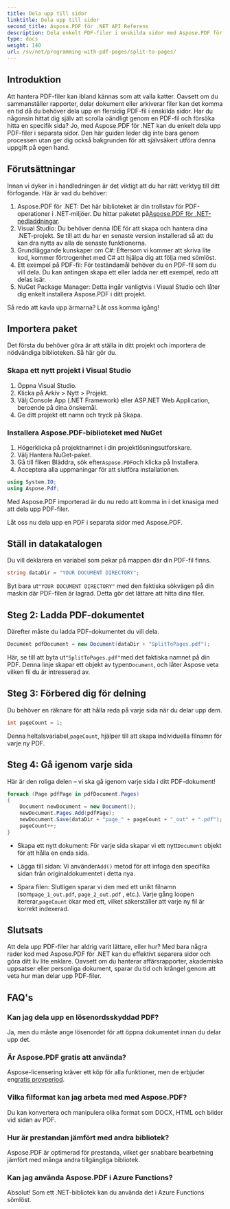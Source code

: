 ```yaml
---
title: Dela upp till sidor
linktitle: Dela upp till sidor
second_title: Aspose.PDF för .NET API Referens
description: Dela enkelt PDF-filer i enskilda sidor med Aspose.PDF för .NET med denna omfattande handledning. Steg-för-steg guide ingår.
type: docs
weight: 140
url: /sv/net/programming-with-pdf-pages/split-to-pages/
---
```

## Introduktion

Att hantera PDF-filer kan ibland kännas som att valla katter. Oavsett om du sammanställer rapporter, delar dokument eller arkiverar filer kan det komma en tid då du behöver dela upp en flersidig PDF-fil i enskilda sidor. Har du någonsin hittat dig själv att scrolla oändligt genom en PDF-fil och försöka hitta en specifik sida? Jo, med Aspose.PDF för .NET kan du enkelt dela upp PDF-filer i separata sidor. Den här guiden leder dig inte bara genom processen utan ger dig också bakgrunden för att självsäkert utföra denna uppgift på egen hand.

## Förutsättningar

Innan vi dyker in i handledningen är det viktigt att du har rätt verktyg till ditt förfogande. Här är vad du behöver:

1. Aspose.PDF för .NET: Det här biblioteket är din trollstav för PDF-operationer i .NET-miljöer. Du hittar paketet på[Aspose.PDF för .NET-nedladdningar](https://releases.aspose.com/pdf/net/).
2. Visual Studio: Du behöver denna IDE för att skapa och hantera dina .NET-projekt. Se till att du har en senaste version installerad så att du kan dra nytta av alla de senaste funktionerna.
3. Grundläggande kunskaper om C#: Eftersom vi kommer att skriva lite kod, kommer förtrogenhet med C# att hjälpa dig att följa med sömlöst.
4. Ett exempel på PDF-fil: För teständamål behöver du en PDF-fil som du vill dela. Du kan antingen skapa ett eller ladda ner ett exempel, redo att delas isär.
5. NuGet Package Manager: Detta ingår vanligtvis i Visual Studio och låter dig enkelt installera Aspose.PDF i ditt projekt.

Så redo att kavla upp ärmarna? Låt oss komma igång!

## Importera paket

Det första du behöver göra är att ställa in ditt projekt och importera de nödvändiga biblioteken. Så här gör du.

### Skapa ett nytt projekt i Visual Studio

1. Öppna Visual Studio.
2. Klicka på Arkiv > Nytt > Projekt.
3. Välj Console App (.NET Framework) eller ASP.NET Web Application, beroende på dina önskemål.
4. Ge ditt projekt ett namn och tryck på Skapa.

### Installera Aspose.PDF-biblioteket med NuGet

1. Högerklicka på projektnamnet i din projektlösningsutforskare.
2. Välj Hantera NuGet-paket.
3.  Gå till fliken Bläddra, sök efter`Aspose.PDF`och klicka på Installera.
4. Acceptera alla uppmaningar för att slutföra installationen.

```csharp
using System.IO;
using Aspose.Pdf;
```

Med Aspose.PDF importerad är du nu redo att komma in i det knasiga med att dela upp PDF-filer.

Låt oss nu dela upp en PDF i separata sidor med Aspose.PDF.

## Ställ in datakatalogen

Du vill deklarera en variabel som pekar på mappen där din PDF-fil finns.

```csharp
string dataDir = "YOUR DOCUMENT DIRECTORY";
```

 Byt bara ut`"YOUR DOCUMENT DIRECTORY"` med den faktiska sökvägen på din maskin där PDF-filen är lagrad. Detta gör det lättare att hitta dina filer.

## Steg 2: Ladda PDF-dokumentet

Därefter måste du ladda PDF-dokumentet du vill dela.

```csharp
Document pdfDocument = new Document(dataDir + "SplitToPages.pdf");
```

 Här, se till att byta ut`"SplitToPages.pdf"`med det faktiska namnet på din PDF. Denna linje skapar ett objekt av typen`Document`, och låter Aspose veta vilken fil du är intresserad av.

## Steg 3: Förbered dig för delning

Du behöver en räknare för att hålla reda på varje sida när du delar upp dem. 

```csharp
int pageCount = 1;
```

 Denna heltalsvariabel,`pageCount`, hjälper till att skapa individuella filnamn för varje ny PDF.

## Steg 4: Gå igenom varje sida

Här är den roliga delen – vi ska gå igenom varje sida i ditt PDF-dokument!

```csharp
foreach (Page pdfPage in pdfDocument.Pages)
{
    Document newDocument = new Document();
    newDocument.Pages.Add(pdfPage);
    newDocument.Save(dataDir + "page_" + pageCount + "_out" + ".pdf");
    pageCount++;
}
```

-  Skapa ett nytt dokument: För varje sida skapar vi ett nytt`Document` objekt för att hålla en enda sida.
  
-  Lägga till sidan: Vi använder`Add()` metod för att infoga den specifika sidan från originaldokumentet i detta nya.

-  Spara filen: Slutligen sparar vi den med ett unikt filnamn (som`page_1_out.pdf`, `page_2_out.pdf` , etc.). Varje gång loopen itererar,`pageCount` ökar med ett, vilket säkerställer att varje ny fil är korrekt indexerad. 

## Slutsats

Att dela upp PDF-filer har aldrig varit lättare, eller hur? Med bara några rader kod med Aspose.PDF för .NET kan du effektivt separera sidor och göra ditt liv lite enklare. Oavsett om du hanterar affärsrapporter, akademiska uppsatser eller personliga dokument, sparar du tid och krångel genom att veta hur man delar upp PDF-filer.

## FAQ's

### Kan jag dela upp en lösenordsskyddad PDF?
Ja, men du måste ange lösenordet för att öppna dokumentet innan du delar upp det.

### Är Aspose.PDF gratis att använda?
 Aspose-licensering kräver ett köp för alla funktioner, men de erbjuder en[gratis provperiod](https://releases.aspose.com/).

### Vilka filformat kan jag arbeta med med Aspose.PDF?
Du kan konvertera och manipulera olika format som DOCX, HTML och bilder vid sidan av PDF.

### Hur är prestandan jämfört med andra bibliotek?
Aspose.PDF är optimerad för prestanda, vilket ger snabbare bearbetning jämfört med många andra tillgängliga bibliotek.

### Kan jag använda Aspose.PDF i Azure Functions?
Absolut! Som ett .NET-bibliotek kan du använda det i Azure Functions sömlöst.
